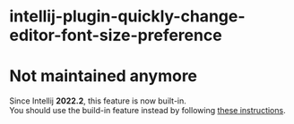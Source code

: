 # intellij-plugin-quickly-change-editor-font-size-preference

# Not maintained anymore

Since Intellij **2022.2**, this feature is now built-in.  
You should use the build-in feature instead by following [these instructions](https://www.jetbrains.com/help/rider/Zooming_in_the_Editor.html#use-ctrl-cmd-mouse-wheel-to-change-font-size-for-all-documents).
